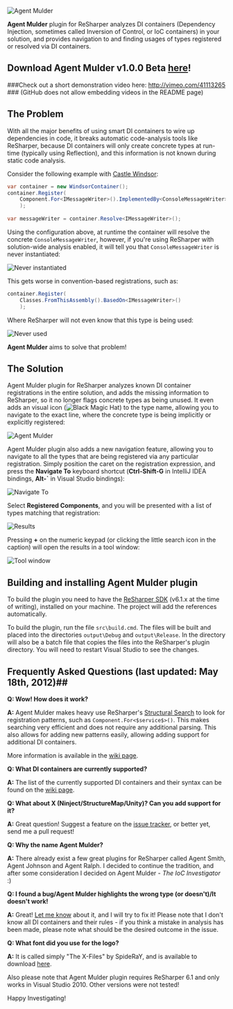 ![Agent Mulder](http://i.imgur.com/7ZNxO.png)

**Agent Mulder** plugin for ReSharper analyzes DI containers (Dependency Injection, sometimes called Inversion of Control, or IoC containers) in your solution, and provides navigation to and finding usages of types registered or resolved via DI containers.

## Download Agent Mulder v1.0.0 Beta [here](https://github.com/downloads/hmemcpy/AgentMulder/AgentMulderBeta1.0.0.0.msi)!

###Check out a short demonstration video here: http://vimeo.com/41113265 ###
(GitHub does not allow embedding videos in the README page)

## The Problem ##

With all the major benefits of using smart DI containers to wire up dependencies in code, it breaks automatic code-analysis tools like ReSharper, because DI containers will only create concrete types at run-time (typically using Reflection), and this information is not known during static code analysis.

Consider the following example with [Castle Windsor](http://www.castleproject.org/container/index.html):

```csharp
var container = new WindsorContainer();
container.Register(
    Component.For<IMessageWriter>().ImplementedBy<ConsoleMessageWriter>()
    );
    
var messageWriter = container.Resolve<IMessageWriter>();
```    

Using the configuration above, at runtime the container will resolve the concrete `ConsoleMessageWriter`, however, if you're using ReSharper with solution-wide analysis enabled, it will tell you that `ConsoleMessageWriter` is never instantiated:

![Never instantiated](http://i.imgur.com/YNWby.png)

This gets worse in convention-based registrations, such as:

```csharp
container.Register(
    Classes.FromThisAssembly().BasedOn<IMessageWriter>()
    );
```

Where ReSharper will not even know that this type is being used:

![Never used](http://i.imgur.com/pSezv.png)

**Agent Mulder** aims to solve that problem!

## The Solution ##

Agent Mulder plugin for ReSharper analyzes known DI container registrations in the entire solution, and adds the missing information to ReSharper, so it no longer flags concrete types as being unused. It even adds an visual icon (![Black Magic Hat](http://i.imgur.com/QOZr1.png)) to the type name, allowing you to navigate to the exact line, where the concrete type is being implicitly or explicitly registered:

![Agent Mulder](http://i.imgur.com/xjYrT.png)

Agent Mulder plugin also adds a new navigation feature, allowing you to navigate to all the types that are being registered via any particular registration. Simply position the caret on the registration expression, and press the **Navigate To** keyboard shortcut (**Ctrl-Shift-G** in IntelliJ IDEA bindings, **Alt-`** in Visual Studio bindings):

![Navigate To](http://i.imgur.com/y7PFp.png)

Select **Registered Components**, and you will be presented with a list of types matching that registration:

![Results](http://i.imgur.com/XHjKZ.png)

Pressing **+** on the numeric keypad (or clicking the little search icon in the caption) will open the results in a tool window:

![Tool window](http://i.imgur.com/g6QV7.png)


## Building and installing Agent Mulder plugin ##

To build the plugin you need to have the [ReSharper SDK](http://www.jetbrains.com/resharper/download/) (v6.1.x at the time of writing), installed on your machine. The project will add the references automatically.

To build the plugin, run the file `src\build.cmd`. The files will be built and placed into the directories `output\Debug` and `output\Release`. In the directory will also be a batch file that copies the files into the ReSharper's plugin directory. You will need to restart Visual Studio to see the changes.

## Frequently Asked Questions (last updated: May 18th, 2012)##

**Q: Wow! How does it work?**

**A:** Agent Mulder makes heavy use ReSharper's [Structural Search](http://www.jetbrains.com/resharper/webhelp/Navigation_and_Search__SSR__Searching_for_Code_with_Pattern.html) to look for registration patterns, such as `Component.For<$service$>()`. This makes searching very efficient and does not require any additional parsing. This also allows for adding new patterns easily, allowing adding support for additional DI containers.

More information is available in the [wiki page](https://github.com/hmemcpy/AgentMulder/wiki).

**Q: What DI containers are currently supported?**

**A:** The list of the currently supported DI containers and their syntax can be found on the [wiki page](https://github.com/hmemcpy/AgentMulder/wiki).

**Q: What about X (Ninject/StructureMap/Unity)? Can you add support for it?**

**A:** Great question! Suggest a feature on the [issue tracker](https://github.com/hmemcpy/AgentMulder/issues), or better yet, send me a pull request!

**Q: Why the name Agent Mulder?**

**A:** There already exist a few great plugins for ReSharper called Agent Smith, Agent Johnson and Agent Ralph. I decided to continue the tradition, and after some consideration I decided on Agent Mulder - *The IoC Investigator* :)

**Q: I found a bug/Agent Mulder highlights the wrong type (or doesn't)/It doesn't work!**

**A:** Great! [Let me know](https://github.com/hmemcpy/AgentMulder/issues) about it, and I will try to fix it! Please note that I don't know all DI containers and their rules - if you think a mistake in analysis has been made, please note what should be the desired outcome in the issue.

**Q: What font did you use for the logo?**

**A:** It is called simply "The X-Files" by SpideRaY, and is available to download [here](http://www.dafont.com/the-x-files.font).

Also please note that Agent Mulder plugin requires ReSharper 6.1 and only works in Visual Studio 2010. Other versions were not tested!

Happy Investigating!